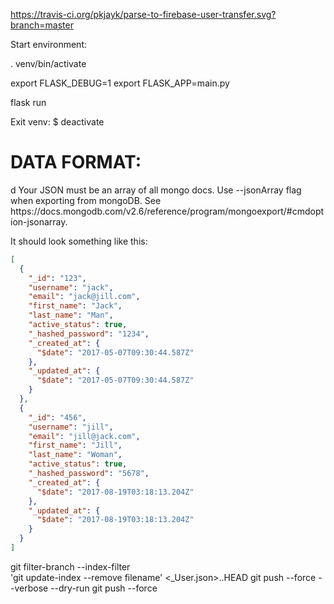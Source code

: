 https://travis-ci.org/pkjayk/parse-to-firebase-user-transfer.svg?branch=master

Start environment:

. venv/bin/activate

export FLASK_DEBUG=1
export FLASK_APP=main.py

flask run


Exit venv: $ deactivate



<h1>DATA FORMAT:</h1> d
Your JSON must be an array of all mongo docs. Use --jsonArray flag when exporting from mongoDB. See https://docs.mongodb.com/v2.6/reference/program/mongoexport/#cmdoption-jsonarray.

It should look something like this:
```json
[
  {
    "_id": "123",
    "username": "jack",
    "email": "jack@jill.com",
    "first_name": "Jack",
    "last_name": "Man",
    "active_status": true,
    "_hashed_password": "1234",
    "_created_at": {
      "$date": "2017-05-07T09:30:44.587Z"
    },
    "_updated_at": {
      "$date": "2017-05-07T09:30:44.587Z"
    }
  },
  {
    "_id": "456",
    "username": "jill",
    "email": "jill@jack.com",
    "first_name": "Jill",
    "last_name": "Woman",
    "active_status": true,
    "_hashed_password": "5678",
    "_created_at": {
      "$date": "2017-08-19T03:18:13.204Z"
    },
    "_updated_at": {
      "$date": "2017-08-19T03:18:13.204Z"
    }
  }
]
```

git filter-branch --index-filter \
'git update-index --remove filename' <_User.json>..HEAD
git push --force --verbose --dry-run
git push --force
